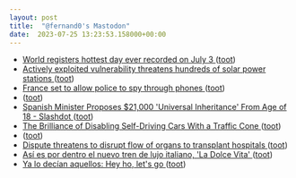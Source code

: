 ```yaml
---
layout: post
title:  "@fernand0's Mastodon"
date:  2023-07-25 13:23:53.158000+00:00
---
```

*  [World registers hottest day ever recorded on July 3 ](https://www.reuters.com/world/world-registers-hottest-day-ever-recorded-july-3-2023-07-04) ([toot](https://mastodon.social/@fernand0/110774939363415141))
*  [Actively exploited vulnerability threatens hundreds of solar power stations ](https://arstechnica.com/security/2023/07/actively-exploited-vulnerability-threatens-hundreds-of-solar-power-stations) ([toot](https://mastodon.social/@fernand0/110774665512182720))
*  [France set to allow police to spy through phones ](https://www.lemonde.fr/en/france/article/2023/07/06/france-set-to-allow-police-to-spy-through-phones_6044269_7.htm) ([toot](https://mastodon.social/@fernand0/110774422460123109))
*  [ ](https://paquita.masto.host/@armeris) ([toot](https://mastodon.social/@fernand0/110774400975071831))
*  [Spanish Minister Proposes $21,000 'Universal Inheritance' From Age of 18 - Slashdot ](https://news.slashdot.org/story/23/07/06/2115211/spanish-minister-proposes-21000-universal-inheritance-from-age-of-1) ([toot](https://mastodon.social/@fernand0/110774307081664074))
*  [The Brilliance of Disabling Self-Driving Cars With a Traffic Cone ](https://slate.com/business/2023/07/autonomous-vehicles-traffic-cones-san-francisco-cruise-waymo-cpuc.htm) ([toot](https://mastodon.social/@fernand0/110773917969649379))
*  [ ](https://social.hispabot.freemyip.com/@hispa) ([toot](https://mastodon.social/@fernand0/110773827649178516))
*  [Dispute threatens to disrupt flow of organs to transplant hospitals ](https://www.washingtonpost.com/health/2023/07/03/organ-transplant-dispute) ([toot](https://mastodon.social/@fernand0/110773818334977156))
*  [Así es por dentro el nuevo tren de lujo italiano, 'La Dolce Vita' ](https://www.businessinsider.es/dentro-nuevo-tren-lujo-italiano-dolce-vita-127814) ([toot](https://mastodon.social/@fernand0/110773513885744217))
*  [Ya lo decían aquellos: Hey ho, let&#39;s go ](https://mastodon.social/@fernand0/110773135123335619) ([toot](https://mastodon.social/@fernand0/110773135123335619))
